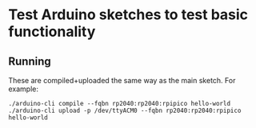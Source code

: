 # Test Arduino sketches to test basic functionality


## Running

These are compiled+uploaded the same way as the main sketch. For example:

```
./arduino-cli compile --fqbn rp2040:rp2040:rpipico hello-world
./arduino-cli upload -p /dev/ttyACM0 --fqbn rp2040:rp2040:rpipico hello-world
```
